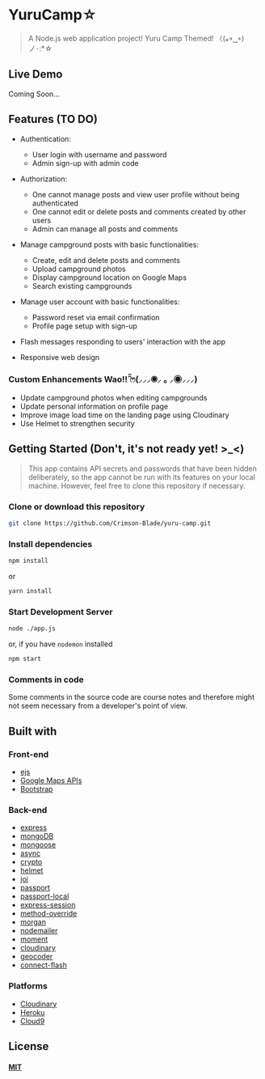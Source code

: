 # YuruCamp☆

> A Node.js web application project! Yuru Camp Themed! 〈(⁎￫‿ฺ￩)ノ･:*☆

## Live Demo

Coming Soon...

## Features (TO DO)

* Authentication:

  * User login with username and password
  * Admin sign-up with admin code
* Authorization:

  * One cannot manage posts and view user profile without being authenticated
  * One cannot edit or delete posts and comments created by other users
  * Admin can manage all posts and comments
* Manage campground posts with basic functionalities:

  * Create, edit and delete posts and comments
  * Upload campground photos
  * Display campground location on Google Maps
  * Search existing campgrounds
* Manage user account with basic functionalities:

  * Password reset via email confirmation
  * Profile page setup with sign-up
* Flash messages responding to users' interaction with the app
* Responsive web design

### Custom Enhancements Wao!! ̑̑ෆ(⸝⸝⸝◉⸝ ｡ ⸝◉⸝⸝⸝)

* Update campground photos when editing campgrounds
* Update personal information on profile page
* Improve image load time on the landing page using Cloudinary
* Use Helmet to strengthen security

## Getting Started (Don't, it's not ready yet! >_<)

> This app contains API secrets and passwords that have been hidden deliberately, so the app cannot be run with its features on your local machine. However, feel free to clone this repository if necessary.

### Clone or download this repository

```sh
git clone https://github.com/Crimson-Blade/yuru-camp.git
```

### Install dependencies

```sh
npm install
```

or

```sh
yarn install
```
### Start Development Server
```sh
node ./app.js
```
or, if you have `nodemon` installed
```sh
npm start
```

### Comments in code

Some comments in the source code are course notes and therefore might not seem necessary from a developer's point of view.

## Built with

### Front-end

* [ejs](http://ejs.co/)
* [Google Maps APIs](https://developers.google.com/maps/)
* [Bootstrap](https://getbootstrap.com/docs/3.3/)

### Back-end

* [express](https://expressjs.com/)
* [mongoDB](https://www.mongodb.com/)
* [mongoose](http://mongoosejs.com/)
* [async](http://caolan.github.io/async/)
* [crypto](https://nodejs.org/api/crypto.html#crypto_crypto)
* [helmet](https://helmetjs.github.io/)
* [joi](https://joi.dev/)
* [passport](http://www.passportjs.org/)
* [passport-local](https://github.com/jaredhanson/passport-local#passport-local)
* [express-session](https://github.com/expressjs/session#express-session)
* [method-override](https://github.com/expressjs/method-override#method-override)
* [morgan](https://www.npmjs.com/package/morgan)
* [nodemailer](https://nodemailer.com/about/)
* [moment](https://momentjs.com/)
* [cloudinary](https://cloudinary.com/)
* [geocoder](https://github.com/wyattdanger/geocoder#geocoder)
* [connect-flash](https://github.com/jaredhanson/connect-flash#connect-flash)

### Platforms

* [Cloudinary](https://cloudinary.com/)
* [Heroku](https://www.heroku.com/)
* [Cloud9](https://aws.amazon.com/cloud9/?origin=c9io)

## License

#### [MIT](./LICENSE)
